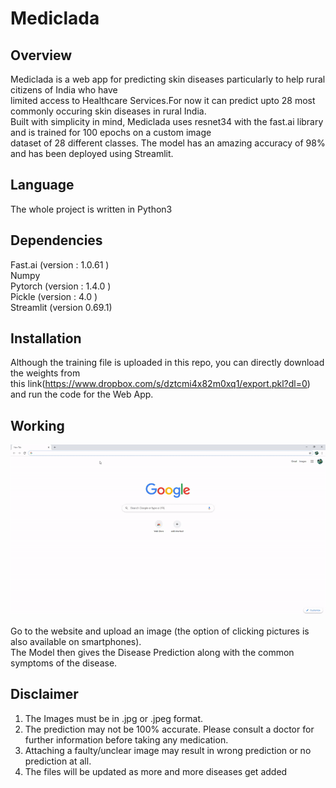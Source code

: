 # Mediclada

## Overview
Mediclada is a web app for predicting skin diseases particularly to help rural citizens of India who have \
limited access to Healthcare Services.For now it can predict upto 28 most commonly occuring skin diseases in rural India.\
Built with simplicity in mind, Mediclada uses resnet34 with the fast.ai library and is trained for 100 epochs on a custom image \
dataset of 28 different classes. The model has an amazing accuracy of 98% and has been deployed using Streamlit.

## Language
The whole project is written in Python3

## Dependencies 
Fast.ai (version : 1.0.61 ) \
Numpy \
Pytorch (version : 1.4.0 ) \
Pickle (version : 4.0 ) \
Streamlit (version 0.69.1) 

## Installation
Although the training file is uploaded in this repo, you can directly download the weights from \
this link(https://www.dropbox.com/s/dztcmi4x82m0xq1/export.pkl?dl=0) and run the code for the Web App.

## Working
![](walkthrough.gif)

Go to the website and upload an image (the option of clicking pictures is also available on smartphones). \
The Model then gives the Disease Prediction along with the common symptoms of the disease.


## Disclaimer
1) The Images must be in .jpg or .jpeg format. 
2) The prediction may not be 100% accurate. Please consult a doctor for further information before taking any medication. 
3) Attaching a faulty/unclear image may result in wrong prediction or no prediction at all.
4) The files will be updated as more and more diseases get added

